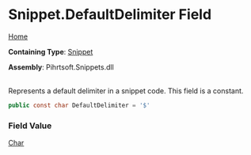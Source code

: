 # Snippet\.DefaultDelimiter Field

[Home](../../../../README.md)

**Containing Type**: [Snippet](../README.md)

**Assembly**: Pihrtsoft\.Snippets\.dll

\
Represents a default delimiter in a snippet code\. This field is a constant\.

```csharp
public const char DefaultDelimiter = '$'
```

### Field Value

[Char](https://docs.microsoft.com/en-us/dotnet/api/system.char)

